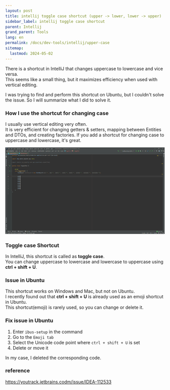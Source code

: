 ```yaml
---
layout: post
title: intellij toggle case shortcut (upper -> lower, lower -> upper)
sidebar_label: intellij toggle case shortcut
parent: Intellij
grand_parent: Tools
lang: en
permalink: /docs/dev-tools/intellij/upper-case
sitemap:
  lastmod: 2024-05-02
---
```


There is a shortcut in IntelliJ that changes uppercase to lowercase and vice versa.  
This seems like a small thing, but it maximizes efficiency when used with vertical editing.  

I was trying to find and perform this shortcut on Ubuntu, but I couldn't solve the issue. So I will summarize what I did to solve it.

### How I use the shortcut for changing case

I usually use vertical editing very often.  
It is very efficient for changing getters & setters, mapping between Entities and DTOs, and creating factories. If you add a shortcut for changing case to uppercase and lowercase, it's great.

![usage](/images/post/dev-tools/intellij/toggle-case/usage.gif)

### Toggle case Shortcut

In IntelliJ, this shortcut is called as **toggle case**.  
You can change uppercase to lowercase and lowercase to uppercase using **ctrl + shift + U**.


### Issue in Ubuntu

This shortcut works on Windows and Mac, but not on Ubuntu.  
I recently found out that **ctrl + shift + U** is already used as an emoji shortcut in Ubuntu.  
This shortcut(emoji) is rarely used, so you can change or delete it.

### Fix issue in Ubuntu

1. Enter `ibus-setup` in the command
2. Go to the `Emoji tab`
3. Select the Unicode code point where `ctrl + shift + U` is set
4. Delete or move it

In my case, I deleted the corresponding code.


### reference

https://youtrack.jetbrains.codm/issue/IDEA-112533